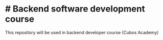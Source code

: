 # # Backend software development course
This repository will be used in backend developer course (Cubos Academy)
